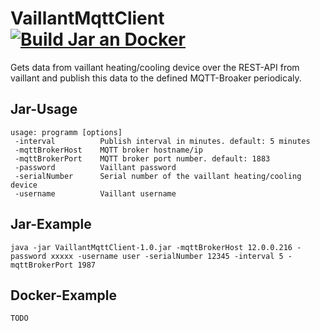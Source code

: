 # VaillantMqttClient  [![Build Jar an Docker](https://github.com/2110781006/VaillantMqttClient/actions/workflows/build.yml/badge.svg)](https://github.com/2110781006/VaillantMqttClient/actions/workflows/build.yml)

Gets data from vaillant heating/cooling device over the REST-API from vaillant and publish this data to the defined MQTT-Broaker periodicaly.

## Jar-Usage
```console
usage: programm [options]
 -interval          Publish interval in minutes. default: 5 minutes
 -mqttBrokerHost    MQTT broker hostname/ip
 -mqttBrokerPort    MQTT broker port number. default: 1883
 -password          Vaillant password
 -serialNumber      Serial number of the vaillant heating/cooling device
 -username          Vaillant username
```

## Jar-Example
```console
java -jar VaillantMqttClient-1.0.jar -mqttBrokerHost 12.0.0.216 -password xxxxx -username user -serialNumber 12345 -interval 5 -mqttBrokerPort 1987
```

## Docker-Example
```console
TODO
```
